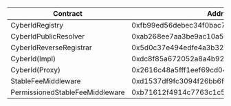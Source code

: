 | Contract                        | Address                                    |
| ------------------------------- | ------------------------------------------ |
| CyberIdRegistry                 | 0xfb99ed56debec34f0bac7aeea661b9fd67017e46 |
| CyberIdPublicResolver           | 0xab268ee7aa3be9ac10a57435b08b255ba2824a2d |
| CyberIdReverseRegistrar         | 0x5d0c37e494edfe4a3b32cea1bff8f9fe0cccc3ef |
| CyberId(Impl)                   | 0xdc8f85a672052a8a4b92de4726cc788c9733243a |
| CyberId(Proxy)                  | 0x2616c48a5fff1eef69cd044e7866906610ac4eb6 |
| StableFeeMiddleware             | 0xd1537df9fc3094f26bb6f751d73609be65ed4fc5 |
| PermissionedStableFeeMiddleware | 0xb71612f4914c7763c1c5cac0a084b5db40be7eb2 |
